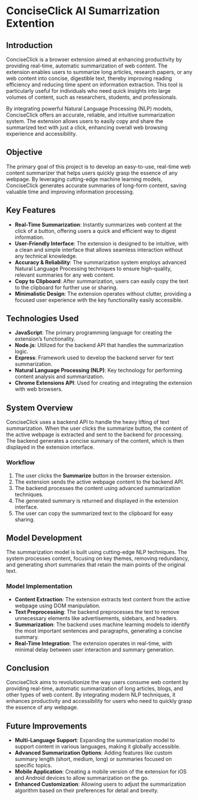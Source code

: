 # ConciseClick AI Sumarrization Extention

## Introduction
ConciseClick is a browser extension aimed at enhancing productivity by providing real-time, automatic summarization of web content. The extension enables users to summarize long articles, research papers, or any web content into concise, digestible text, thereby improving reading efficiency and reducing time spent on information extraction. This tool is particularly useful for individuals who need quick insights into large volumes of content, such as researchers, students, and professionals.

By integrating powerful Natural Language Processing (NLP) models, ConciseClick offers an accurate, reliable, and intuitive summarization system. The extension allows users to easily copy and share the summarized text with just a click, enhancing overall web browsing experience and accessibility.

## Objective
The primary goal of this project is to develop an easy-to-use, real-time web content summarizer that helps users quickly grasp the essence of any webpage. By leveraging cutting-edge machine learning models, ConciseClick generates accurate summaries of long-form content, saving valuable time and improving information processing.

## Key Features
- **Real-Time Summarization**: Instantly summarizes web content at the click of a button, offering users a quick and efficient way to digest information.
- **User-Friendly Interface**: The extension is designed to be intuitive, with a clean and simple interface that allows seamless interaction without any technical knowledge.
- **Accuracy & Reliability**: The summarization system employs advanced Natural Language Processing techniques to ensure high-quality, relevant summaries for any web content.
- **Copy to Clipboard**: After summarization, users can easily copy the text to the clipboard for further use or sharing.
- **Minimalistic Design**: The extension operates without clutter, providing a focused user experience with the key functionality easily accessible.

## Technologies Used
- **JavaScript**: The primary programming language for creating the extension’s functionality.
- **Node.js**: Utilized for the backend API that handles the summarization logic.
- **Express**: Framework used to develop the backend server for text summarization.
- **Natural Language Processing (NLP)**: Key technology for performing content analysis and summarization.
- **Chrome Extensions API**: Used for creating and integrating the extension with web browsers.

## System Overview
ConciseClick uses a backend API to handle the heavy lifting of text summarization. When the user clicks the summarize button, the content of the active webpage is extracted and sent to the backend for processing. The backend generates a concise summary of the content, which is then displayed in the extension interface.

### Workflow
1. The user clicks the **Summarize** button in the browser extension.
2. The extension sends the active webpage content to the backend API.
3. The backend processes the content using advanced summarization techniques.
4. The generated summary is returned and displayed in the extension interface.
5. The user can copy the summarized text to the clipboard for easy sharing.

## Model Development
The summarization model is built using cutting-edge NLP techniques. The system processes content, focusing on key themes, removing redundancy, and generating short summaries that retain the main points of the original text.

### Model Implementation
- **Content Extraction**: The extension extracts text content from the active webpage using DOM manipulation.
- **Text Preprocessing**: The backend preprocesses the text to remove unnecessary elements like advertisements, sidebars, and headers.
- **Summarization**: The backend uses machine learning models to identify the most important sentences and paragraphs, generating a concise summary.
- **Real-Time Integration**: The extension operates in real-time, with minimal delay between user interaction and summary generation.

## Conclusion
ConciseClick aims to revolutionize the way users consume web content by providing real-time, automatic summarization of long articles, blogs, and other types of web content. By integrating modern NLP techniques, it enhances productivity and accessibility for users who need to quickly grasp the essence of any webpage.

## Future Improvements
- **Multi-Language Support**: Expanding the summarization model to support content in various languages, making it globally accessible.
- **Advanced Summarization Options**: Adding features like custom summary length (short, medium, long) or summaries focused on specific topics.
- **Mobile Application**: Creating a mobile version of the extension for iOS and Android devices to allow summarization on the go.
- **Enhanced Customization**: Allowing users to adjust the summarization algorithm based on their preferences for detail and brevity.

